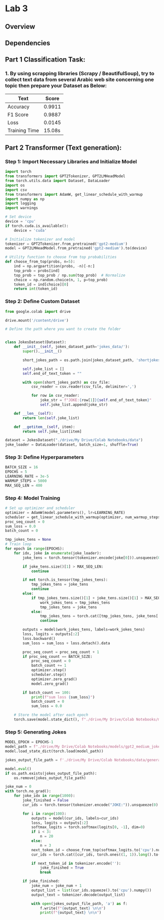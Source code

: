# Lab 3

## Overview
## Dependencies

## Part 1 Classification Task:
### 1. By using scrapping libraries (Scrapy / BeautifulSoup), try to collect text data from several Arabic web site concerning one topic then prepare your Dataset as Below:


| Text                                                                  | Score         |
|-----------------------------------------------------------------------|---------------|
| Accuracy                                                              | 0.9911        |
| F1 Score                                                              | 0.9887        |
| Loss                                                                  | 0.0145        |
| Training Time                                                         | 15.08s        |









## Part 2 Transformer (Text generation):
###  Step 1: Import Necessary Libraries and Initialize Model
```python
import torch
from transformers import GPT2Tokenizer, GPT2LMHeadModel
from torch.utils.data import Dataset, DataLoader
import os
import csv
from transformers import AdamW, get_linear_schedule_with_warmup
import numpy as np
import logging
import warnings

# Set device
device = 'cpu'
if torch.cuda.is_available():
    device = 'cuda'

# Initialize tokenizer and model
tokenizer = GPT2Tokenizer.from_pretrained('gpt2-medium')
model = GPT2LMHeadModel.from_pretrained('gpt2-medium').to(device)

# Utility function to choose from top probabilities
def choose_from_top(probs, n=5):
    ind = np.argpartition(probs, -n)[-n:]
    top_prob = probs[ind]
    top_prob = top_prob / np.sum(top_prob)  # Normalize
    choice = np.random.choice(n, 1, p=top_prob)
    token_id = ind[choice][0]
    return int(token_id)
```

### Step 2: Define Custom Dataset
```python
from google.colab import drive

drive.mount('/content/drive')

# Define the path where you want to create the folder


class JokesDataset(Dataset):
    def __init__(self, jokes_dataset_path='jokes_data/'):
        super().__init__()

        short_jokes_path = os.path.join(jokes_dataset_path, 'shortjokes.csv')

        self.joke_list = []
        self.end_of_text_token = ""

        with open(short_jokes_path) as csv_file:
            csv_reader = csv.reader(csv_file, delimiter=',')

            for row in csv_reader:
                joke_str = f"JOKE:{row[1]}{self.end_of_text_token}"
                self.joke_list.append(joke_str)

    def __len__(self):
        return len(self.joke_list)

    def __getitem__(self, item):
        return self.joke_list[item]

dataset = JokesDataset("./drive/My Drive/Colab Notebooks/data")
joke_loader = DataLoader(dataset, batch_size=1, shuffle=True)
```

### Step 3: Define Hyperparameters
```python
BATCH_SIZE = 16
EPOCHS = 5
LEARNING_RATE = 3e-5
WARMUP_STEPS = 5000
MAX_SEQ_LEN = 400
```

### Step 4: Model Training
```python
# Set up optimizer and scheduler
optimizer = AdamW(model.parameters(), lr=LEARNING_RATE)
scheduler = get_linear_schedule_with_warmup(optimizer, num_warmup_steps=WARMUP_STEPS, num_training_steps=-1)
proc_seq_count = 0
sum_loss = 0.0
batch_count = 0

tmp_jokes_tens = None
# Train loop
for epoch in range(EPOCHS):
    for idx, joke in enumerate(joke_loader):
        joke_tens = torch.tensor(tokenizer.encode(joke[0])).unsqueeze(0).to(device)

        if joke_tens.size()[1] > MAX_SEQ_LEN:
            continue

        if not torch.is_tensor(tmp_jokes_tens):
            tmp_jokes_tens = joke_tens
            continue
        else:
            if tmp_jokes_tens.size()[1] + joke_tens.size()[1] > MAX_SEQ_LEN:
                work_jokes_tens = tmp_jokes_tens
                tmp_jokes_tens = joke_tens
            else:
                tmp_jokes_tens = torch.cat([tmp_jokes_tens, joke_tens[:, 1:]], dim=1)
                continue

        outputs = model(work_jokes_tens, labels=work_jokes_tens)
        loss, logits = outputs[:2]
        loss.backward()
        sum_loss = sum_loss + loss.detach().data

        proc_seq_count = proc_seq_count + 1
        if proc_seq_count == BATCH_SIZE:
            proc_seq_count = 0
            batch_count += 1
            optimizer.step()
            scheduler.step()
            optimizer.zero_grad()
            model.zero_grad()

        if batch_count == 100:
            print(f"sum loss {sum_loss}")
            batch_count = 0
            sum_loss = 0.0

    # Store the model after each epoch
    torch.save(model.state_dict(), f"./drive/My Drive/Colab Notebooks/models/gpt2_medium_joker_{epoch}.pt")
```

### Step 5: Generating Jokes
```python
MODEL_EPOCH = EPOCHS-1
model_path = f"./drive/My Drive/Colab Notebooks/models/gpt2_medium_joker_{MODEL_EPOCH}.pt"
model.load_state_dict(torch.load(model_path))

jokes_output_file_path = f'./drive/My Drive/Colab Notebooks/data/generated_{MODEL_EPOCH}.txt'

model.eval()
if os.path.exists(jokes_output_file_path):
    os.remove(jokes_output_file_path)

joke_num = 0
with torch.no_grad():
    for joke_idx in range(1000):
        joke_finished = False
        cur_ids = torch.tensor(tokenizer.encode("JOKE:")).unsqueeze(0).to(device)

        for i in range(100):
            outputs = model(cur_ids, labels=cur_ids)
            loss, logits = outputs[:2]
            softmax_logits = torch.softmax(logits[0, -1], dim=0)
            if i < 3:
                n = 20
            else:
                n = 3
            next_token_id = choose_from_top(softmax_logits.to('cpu').numpy(), n=n)
            cur_ids = torch.cat([cur_ids, torch.ones((1, 1)).long().to(device) * next_token_id], dim=1)

            if next_token_id in tokenizer.encode(''):
                joke_finished = True
                break

        if joke_finished:
            joke_num = joke_num + 1
            output_list = list(cur_ids.squeeze().to('cpu').numpy())
            output_text = tokenizer.decode(output_list)

            with open(jokes_output_file_path, 'a') as f:
                f.write(f"{output_text} \n\n")
                print(f"{output_text} \n\n")
```
